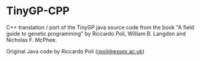 # TinyGP-CPP
C++ translation / port of the TinyGP java source code from the book "A field guide to genetic programming" by Riccardo Poli, William B. Langdon and Nicholas F. McPhee.

Original Java code by Riccardo Poli (rpoli@essex.ac.uk)

